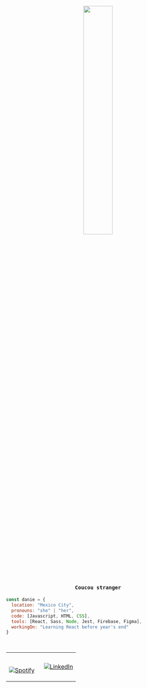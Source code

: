 <p align="center">
  <img width="40%" src="https://media.giphy.com/media/duu3KJnFuIAm9H3szE/giphy.gif">
</p>

<h4 align="center"><samp>Coucou stranger </samp></h4>

```javascript
const danie = {
  location: "Mexico City",
  pronouns: "she" | "her",
  code: [Javascript, HTML, CSS],
  tools: [React, Sass, Node, Jest, Firebase, Figma],
  workingOn: "Learning React before year's end"
}
```
<br>
<table width="100%" align="center"> 
  <tr>
  <td width="50%">
    
&nbsp; <br>[![Spotify](https://github-profile-beryl.vercel.app/api/spotify)](https://open.spotify.com/user/224j5gewm545b7yadh4thhgqy)
  
  </td>
  <td width="50%">
    <p align="center">
      <a href="https://www.linkedin.com/in/danielatorrel/" target="_blank">
      <img src="https://img.shields.io/badge/LinkedIn-0077B5?style=for-the-badge&logo=linkedin&logoColor=white&color=071A2C" alt="LinkedIn"/>
  </a>
    </p>
      
  </td>
 </table>


<!--
**danitorrel/danitorrel** is a ✨ _special_ ✨ repository because its `README.md` (this file) appears on your GitHub profile.

Here are some ideas to get you started:

- 🔭 I’m currently working on ...
- 🌱 I’m currently learning ...
- 👯 I’m looking to collaborate on ...
- 🤔 I’m looking for help with ...
- 💬 Ask me about ...
- 📫 How to reach me: ...
- 😄 Pronouns: ...
- ⚡ Fun fact: ...
-->
